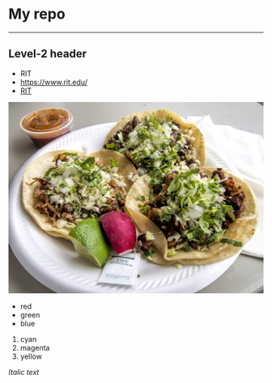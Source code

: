 # My repo

---

## Level-2 header

- RIT
- https://www.rit.edu/
- [RIT](https://www.rit.edu/)

![tacos](images/taco.jpg)

- red
- green
- blue

1. cyan
2. magenta
3. yellow

*Italic text*
